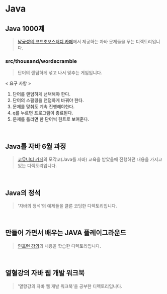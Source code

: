# Java
## Java 1000제
> [남궁성의 코드초보스터디 카페](https://cafe.naver.com/javachobostudy)에서 제공하는 자바 문제들을 푸는 디렉토리입니다.
### src/thousand/wordscramble
> 단어의  랜덤하게 섞고 나서 맞추는 게임입니다.

< 요구 사항 >
1. 단어를 랜덤하게 선택해야 한다.
2. 단어의 스팰링을 랜덤하게 바꿔야 한다.
3. 문제를 맞춰도 계속 진행해야한다.
4. q를 누르면 프로그램이 종료된다.
5. 문제를 틀리면 한 단어씩 힌트로 보여준다.


<br>

## Java를 자바 6월 과정
> [코뮤니티 카페](https://cafe.naver.com/codeuniv)의 모각코(Java를 자바) 교육을 받았을때 진행하던 내용을 가지고 있는 디렉토리입니다.

<br>

## Java의 정석
> '자바의 정석'의 예제들을 클론 코딩한 디렉토리입니다.

<br>

## 만들어 가면서 배우는 JAVA 플레이그라운드
> [인프런 강의](https://www.inflearn.com/course/java-codesquad/dashboard)의 내용을 학습한 디렉토리입니다.

<br>

## 열혈강의 자바 웹 개발 워크북
> '열항강의 자바 웹 개발 워크북'을 공부한 디렉토리입니다.

<br>

